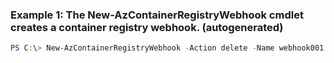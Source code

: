 ### Example 1: The New-AzContainerRegistryWebhook cmdlet creates a container registry webhook. (autogenerated)
```powershell
PS C:\> New-AzContainerRegistryWebhook -Action delete -Name webhook001 -RegistryName MyRegistry -ResourceGroupName MyResourceGroup -Scope foo:* -Tag @{Key=val} -Uri http://www.bing.com
```

